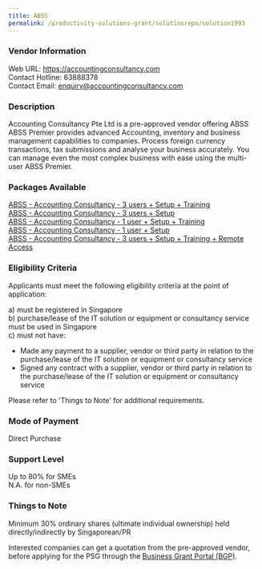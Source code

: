 ```yaml
---
title: ABSS
permalink: /productivity-solutions-grant/solutionrepo/solution1993
---
```


### Vendor Information
Web URL: https://accountingconsultancy.com <br>Contact Hotline: 63888378 <br>Contact Email: enquiry@accountingconsultancy.com <br>

### Description

Accounting Consultancy Pte Ltd is a pre-approved vendor offering ABSS ABSS Premier provides advanced Accounting, inventory and business management capabilities to companies. Process foreign currency transactions, tax submissions and analyse your business accurately. You can manage even the most complex business with ease using the multi-user ABSS Premier.

### Packages Available

<a href='https://www.gobusiness.gov.sg/images/psg/20200714_Desensitised_Annex_3__Part_1.pdf' target='_blank'>ABSS - Accounting Consultancy - 3 users + Setup + Training</a><br/>
<a href='https://www.gobusiness.gov.sg/images/psg/20200714_Desensitised_Annex_3__Part_2.pdf' target='_blank'>ABSS - Accounting Consultancy - 3 users + Setup</a><br/>
<a href='https://www.gobusiness.gov.sg/images/psg/20200714_Desensitised_Annex_3__Part_3.pdf' target='_blank'>ABSS - Accounting Consultancy - 1 user + Setup + Training</a><br/>
<a href='https://www.gobusiness.gov.sg/images/psg/20200714_Desensitised_Annex_3__Part_4.pdf' target='_blank'>ABSS - Accounting Consultancy - 1 user + Setup</a><br/>
<a href='https://www.gobusiness.gov.sg/images/psg/20200714_Desensitised_Annex_3__Part_5.pdf' target='_blank'>ABSS - Accounting Consultancy - 3 users + Setup + Training + Remote Access</a><br/>

### Eligibility Criteria

Applicants must meet the following eligibility criteria at the point of application:

a) must be registered in Singapore <br>
b) purchase/lease of the IT solution or equipment or consultancy service must be used in Singapore <br>
c) must not have:
- Made any payment to a supplier, vendor or third party in relation to the purchase/lease of the IT solution or equipment or consultancy service
- Signed any contract with a supplier, vendor or third party in relation to the purchase/lease of the IT solution or equipment or consultancy service

Please refer to 'Things to Note' for additional requirements.

### Mode of Payment
Direct Purchase

### Support Level
Up to 80% for SMEs <br>
N.A. for non-SMEs

### Things to Note
Minimum 30% ordinary shares (ultimate individual ownership) held directly/indirectly by Singaporean/PR

Interested companies can get a quotation from the pre-approved vendor, before applying for the PSG through the <a target='_blank' href='https://www.businessgrants.gov.sg/'>Business Grant Portal (BGP)</a>.
